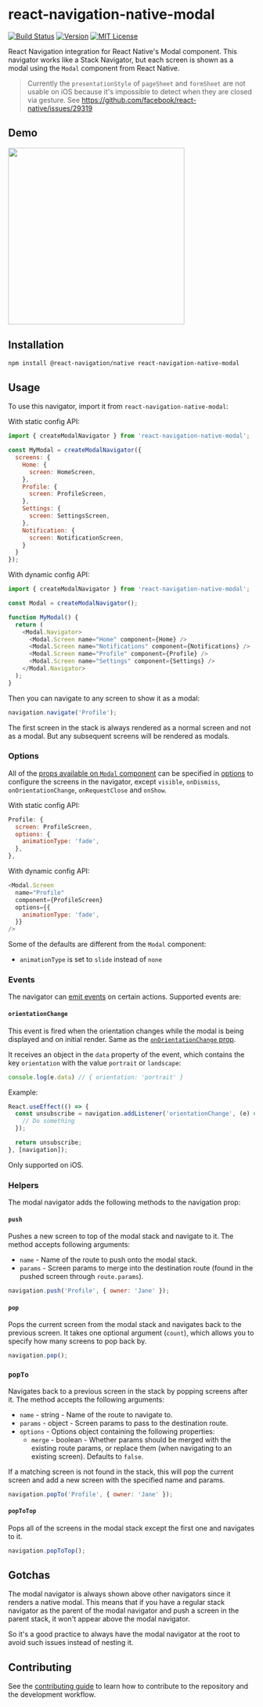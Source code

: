 # react-navigation-native-modal

[![Build Status][build-badge]][build]
[![Version][version-badge]][package]
[![MIT License][license-badge]][license]

React Navigation integration for React Native's Modal component. This navigator works like a Stack Navigator, but each screen is shown as a modal using the `Modal` component from React Native.

> Currently the `presentationStyle` of `pageSheet` and `formSheet` are not usable on iOS because it's impossible to detect when they are closed via gesture. See <https://github.com/facebook/react-native/issues/29319>

## Demo

<a href="https://raw.githubusercontent.com/satya164/react-navigation-native-modal/main/assets/demo.mp4"><img src="https://raw.githubusercontent.com/satya164/react-navigation-native-modal/main/assets/demo.gif" width="360"></a>

## Installation

```sh
npm install @react-navigation/native react-navigation-native-modal
```

## Usage

To use this navigator, import it from `react-navigation-native-modal`:

With static config API:

```js
import { createModalNavigator } from 'react-navigation-native-modal';

const MyModal = createModalNavigator({
  screens: {
    Home: {
      screen: HomeScreen,
    },
    Profile: {
      screen: ProfileScreen,
    },
    Settings: {
      screen: SettingsScreen,
    },
    Notification: {
      screen: NotificationScreen,
    }
  }
});
```

With dynamic config API:

```js
import { createModalNavigator } from 'react-navigation-native-modal';

const Modal = createModalNavigator();

function MyModal() {
  return (
    <Modal.Navigator>
      <Modal.Screen name="Home" component={Home} />
      <Modal.Screen name="Notifications" component={Notifications} />
      <Modal.Screen name="Profile" component={Profile} />
      <Modal.Screen name="Settings" component={Settings} />
    </Modal.Navigator>
  );
}
```

Then you can navigate to any screen to show it as a modal:

```js
navigation.navigate('Profile');
```

The first screen in the stack is always rendered as a normal screen and not as a modal. But any subsequent screens will be rendered as modals.

### Options

All of the [props available on `Modal` component](https://reactnative.dev/docs/modal#props) can be specified in [options](https://reactnavigation.org/docs/screen-options) to configure the screens in the navigator, except `visible`, `onDismiss`, `onOrientationChange`, `onRequestClose` and `onShow`.

With static config API:

```js
Profile: {
  screen: ProfileScreen,
  options: {
    animationType: 'fade',
  },
},
```

With dynamic config API:

```js
<Modal.Screen
  name="Profile"
  component={ProfileScreen}
  options={{
    animationType: 'fade',
  }}
/>
```

Some of the defaults are different from the `Modal` component:

- `animationType` is set to `slide` instead of `none`

### Events

The navigator can [emit events](https://reactnavigation.org/docs/navigation-events) on certain actions. Supported events are:

#### `orientationChange`

This event is fired when the orientation changes while the modal is being displayed and on initial render. Same as the [`onOrientationChange` prop](https://reactnative.dev/docs/modal#onorientationchange).

It receives an object in the `data` property of the event, which contains the key `orientation` with the value `portrait` or `landscape`:

```js
console.log(e.data) // { orientation: 'portrait' }
```

Example:

```js
React.useEffect(() => {
  const unsubscribe = navigation.addListener('orientationChange', (e) => {
    // Do something
  });

  return unsubscribe;
}, [navigation]);
```

Only supported on iOS.

### Helpers

The modal navigator adds the following methods to the navigation prop:

#### `push`

Pushes a new screen to top of the modal stack and navigate to it. The method accepts following arguments:

- `name` - Name of the route to push onto the modal stack.
- `params` - Screen params to merge into the destination route (found in the pushed screen through `route.params`).

```js
navigation.push('Profile', { owner: 'Jane' });
```

#### `pop`

Pops the current screen from the modal stack and navigates back to the previous screen. It takes one optional argument (`count`), which allows you to specify how many screens to pop back by.

```js
navigation.pop();
```

### `popTo`

Navigates back to a previous screen in the stack by popping screens after it. The method accepts the following arguments:

- `name` - string - Name of the route to navigate to.
- `params` - object - Screen params to pass to the destination route.
- `options` - Options object containing the following properties:
  - `merge` - boolean - Whether params should be merged with the existing route params, or replace them (when navigating to an existing screen). Defaults to `false`.

If a matching screen is not found in the stack, this will pop the current screen and add a new screen with the specified name and params.

```js
navigation.popTo('Profile', { owner: 'Jane' });
```

#### `popToTop`

Pops all of the screens in the modal stack except the first one and navigates to it.

```js
navigation.popToTop();
```

## Gotchas

The modal navigator is always shown above other navigators since it renders a native modal. This means that if you have a regular stack navigator as the parent of the modal navigator and push a screen in the parent stack, it won't appear above the modal navigator.

So it's a good practice to always have the modal navigator at the root to avoid such issues instead of nesting it.

## Contributing

See the [contributing guide](CONTRIBUTING.md) to learn how to contribute to the repository and the development workflow.

[build-badge]: https://img.shields.io/circleci/project/github/satya164/react-navigation-native-modal/main.svg?style=flat-square
[build]: https://circleci.com/gh/satya164/react-navigation-native-modal
[version-badge]: https://img.shields.io/npm/v/react-navigation-native-modal.svg?style=flat-square
[package]: https://www.npmjs.com/package/react-navigation-native-modal
[license-badge]: https://img.shields.io/npm/l/react-navigation-native-modal.svg?style=flat-square
[license]: https://opensource.org/licenses/MIT
